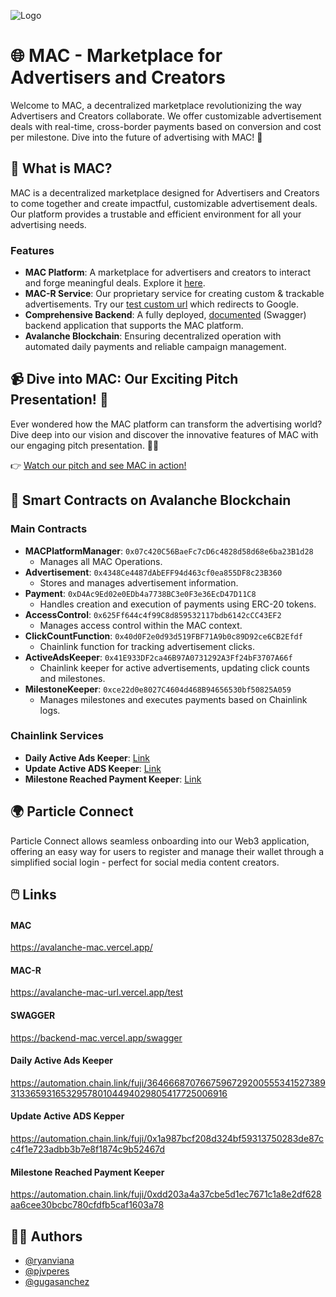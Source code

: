 
![Logo](https://github.com/pjvperes/avalanche-mac/assets/70733914/03ad5a8a-a338-4384-8de1-91bded6e0950)

# 🌐 MAC - Marketplace for Advertisers and Creators

Welcome to MAC, a decentralized marketplace revolutionizing the way Advertisers and Creators collaborate. We offer customizable advertisement deals with real-time, cross-border payments based on conversion and cost per milestone. Dive into the future of advertising with MAC! 🚀

## 🌟 What is MAC?

MAC is a decentralized marketplace designed for Advertisers and Creators to come together and create impactful, customizable advertisement deals. Our platform provides a trustable and efficient environment for all your advertising needs.

### Features

- **MAC Platform**: A marketplace for advertisers and creators to interact and forge meaningful deals. Explore it [here](https://avalanche-mac.vercel.app/).
- **MAC-R Service**: Our proprietary service for creating custom & trackable advertisements. Try our [test custom url](https://avalanche-mac-url.vercel.app/test) which redirects to Google.
- **Comprehensive Backend**: A fully deployed, [documented](https://backend-mac.vercel.app/swagger) (Swagger) backend application that supports the MAC platform. 
- **Avalanche Blockchain**: Ensuring decentralized operation with automated daily payments and reliable campaign management.

## 📹 Dive into MAC: Our Exciting Pitch Presentation! 🌟

Ever wondered how the MAC platform can transform the advertising world? Dive deep into our vision and discover the innovative features of MAC with our engaging pitch presentation. 🚀🎥

👉 [Watch our pitch and see MAC in action!](https://youtube.com/)


## 🚀 Smart Contracts on Avalanche Blockchain

### Main Contracts

- **MACPlatformManager**: `0x07c420C56BaeFc7cD6c4828d58d68e6ba23B1d28`
  - Manages all MAC Operations.
- **Advertisement**: `0x4348Ce4487dAbEFF94d463cf0ea855DF8c23B360`
  - Stores and manages advertisement information.
- **Payment**: `0xD4Ac9Ed02e0EDb4a7738BC3e0F3e36EcD47D11C8`
  - Handles creation and execution of payments using ERC-20 tokens.
- **AccessControl**: `0x625Ff644c4f99C8d859532117bdb6142cCC43EF2`
  - Manages access control within the MAC context.
- **ClickCountFunction**: `0x40d0F2e0d93d519FBF71A9b0c89D92ce6CB2Efdf`
  - Chainlink function for tracking advertisement clicks.
- **ActiveAdsKeeper**: `0x41E933DF2ca46B97A0731292A3Ff24bF3707A66f`
  - Chainlink keeper for active advertisements, updating click counts and milestones.
- **MilestoneKeeper**: `0xce22d0e8027C4604d468B94656530bf50825A059`
  - Manages milestones and executes payments based on Chainlink logs.

### Chainlink Services

- **Daily Active Ads Keeper**: [Link](https://automation.chain.link/fuji/3646668707667596729200555341527389313365931653295780104494029805417725006916)
- **Update Active ADS Keeper**: [Link](https://automation.chain.link/fuji/0x1a987bcf208d324bf59313750283de87cc4f1e723adbb3b7e8f1874c9b52467d)
- **Milestone Reached Payment Keeper**: [Link](https://automation.chain.link/fuji/0xdd203a4a37cbe5d1ec7671c1a8e2df628aa6cee30bcbc780cfdfb5caf1603a78)

## 🌍 Particle Connect

Particle Connect allows seamless onboarding into our Web3 application, offering an easy way for users to register and manage their wallet through a simplified social login - perfect for social media content creators.

## 🖱️ Links

#### MAC
https://avalanche-mac.vercel.app/

#### MAC-R
https://avalanche-mac-url.vercel.app/test

#### SWAGGER
https://backend-mac.vercel.app/swagger

#### Daily Active Ads Keeper
https://automation.chain.link/fuji/3646668707667596729200555341527389313365931653295780104494029805417725006916

#### Update Active ADS Kepper
https://automation.chain.link/fuji/0x1a987bcf208d324bf59313750283de87cc4f1e723adbb3b7e8f1874c9b52467d

#### Milestone Reached Payment Keeper
https://automation.chain.link/fuji/0xdd203a4a37cbe5d1ec7671c1a8e2df628aa6cee30bcbc780cfdfb5caf1603a78


## 👨‍💻 Authors

- [@ryanviana](https://www.github.com/ryanviana)
- [@pjvperes](https://www.github.com/pjvperes)
- [@gugasanchez](https://www.github.com/gugasanchez)
